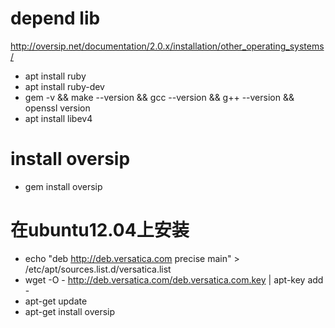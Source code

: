 # depend lib
  http://oversip.net/documentation/2.0.x/installation/other_operating_systems/
  
* apt install ruby
* apt  install ruby-dev
* gem -v &&  make --version && gcc --version && g++ --version && openssl version
* apt install libev4

# install oversip
* gem install oversip

# 在ubuntu12.04上安装
* echo "deb http://deb.versatica.com precise main" > /etc/apt/sources.list.d/versatica.list
* wget -O - http://deb.versatica.com/deb.versatica.com.key | apt-key add -
* apt-get update
* apt-get install oversip
